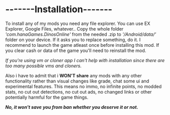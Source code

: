 # -------Installation-------

To install any of my mods you need any file explorer. You can use EX Explorer, Google Files, whatever..
Copy the whole folder *'com.hanaGames.DinosOnline'* from the needed .zip to *'/Android/data/'* folder on your device. If it asks you to replace something, do it.
I recommend to launch the game atleast once before installing this mod. If you clear cash or data of the game you'll need to reinstall the mod.

*If you're using vm or cloner app I can't help with installation since there are too many possible vms and cloners.*

Also i have to admit that i **WON'T share** any mods with any other functionality rather than visual changes like grade, chat some ui and experimental features. This means no immo, no infinite points, no modded stats, no cut out detections, no cut out ads, no changed links or other potentially harmful for the game things.

***No, it won't save you from ban whether you deserve it or not.***
